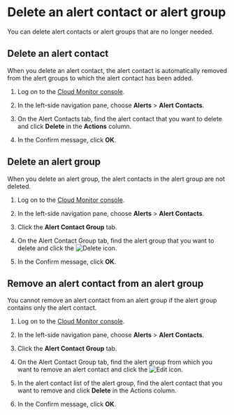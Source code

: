 # Delete an alert contact or alert group

You can delete alert contacts or alert groups that are no longer needed.

## Delete an alert contact

When you delete an alert contact, the alert contact is automatically removed from the alert groups to which the alert contact has been added.

1.  Log on to the [Cloud Monitor console](https://cms-intl.console.aliyun.com).

2.  In the left-side navigation pane, choose **Alerts** \> **Alert Contacts**.

3.  On the Alert Contacts tab, find the alert contact that you want to delete and click **Delete** in the **Actions** column.

4.  In the Confirm message, click **OK**.


## Delete an alert group

When you delete an alert group, the alert contacts in the alert group are not deleted.

1.  Log on to the [Cloud Monitor console](https://cms-intl.console.aliyun.com).

2.  In the left-side navigation pane, choose **Alerts** \> **Alert Contacts**.

3.  Click the **Alert Contact Group** tab.

4.  On the Alert Contact Group tab, find the alert group that you want to delete and click the ![Delete](https://static-aliyun-doc.oss-accelerate.aliyuncs.com/assets/img/en-US/2598325951/p112678.png) icon.

5.  In the Confirm message, click **OK**.


## Remove an alert contact from an alert group

You cannot remove an alert contact from an alert group if the alert group contains only the alert contact.

1.  Log on to the [Cloud Monitor console](https://cms-intl.console.aliyun.com).

2.  In the left-side navigation pane, choose **Alerts** \> **Alert Contacts**.

3.  Click the **Alert Contact Group** tab.

4.  On the Alert Contact Group tab, find the alert group from which you want to remove an alert contact and click the ![Edit](https://static-aliyun-doc.oss-accelerate.aliyuncs.com/assets/img/en-US/6186881161/p202982.png) icon.

5.  In the alert contact list of the alert group, find the alert contact that you want to remove and click **Delete** in the Actions column.

6.  In the Confirm message, click **OK**.


